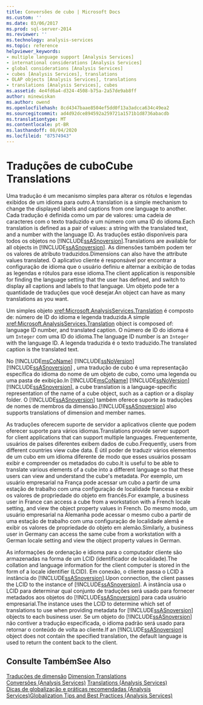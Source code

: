 ```yaml
---
title: Conversões de cubo | Microsoft Docs
ms.custom: ''
ms.date: 03/06/2017
ms.prod: sql-server-2014
ms.reviewer: ''
ms.technology: analysis-services
ms.topic: reference
helpviewer_keywords:
- multiple language support [Analysis Services]
- international considerations [Analysis Services]
- global considerations [Analysis Services]
- cubes [Analysis Services], translations
- OLAP objects [Analysis Services], translations
- translations [Analysis Services], cubes
ms.assetid: 4e4fd6a4-d324-4508-b75a-2a57de9ab8ff
author: minewiskan
ms.author: owend
ms.openlocfilehash: 8cd4347baae8504ef5dd0f13a3adcca634c49ea2
ms.sourcegitcommit: ad4d92dce894592a259721a1571b1d8736abacdb
ms.translationtype: MT
ms.contentlocale: pt-BR
ms.lasthandoff: 08/04/2020
ms.locfileid: "87574943"
---
```

# <a name="cube-translations"></a><span data-ttu-id="368cb-102">Traduções de cubo</span><span class="sxs-lookup"><span data-stu-id="368cb-102">Cube Translations</span></span>
  <span data-ttu-id="368cb-103">Uma tradução é um mecanismo simples para alterar os rótulos e legendas exibidos de um idioma para outro.</span><span class="sxs-lookup"><span data-stu-id="368cb-103">A translation is a simple mechanism to change the displayed labels and captions from one language to another.</span></span> <span data-ttu-id="368cb-104">Cada tradução é definida como um par de valores: uma cadeia de caracteres com o texto traduzido e um número com uma ID do idioma.</span><span class="sxs-lookup"><span data-stu-id="368cb-104">Each translation is defined as a pair of values: a string with the translated text, and a number with the language ID.</span></span> <span data-ttu-id="368cb-105">As traduções estão disponíveis para todos os objetos no [!INCLUDE[ssASnoversion](../../includes/ssasnoversion-md.md)].</span><span class="sxs-lookup"><span data-stu-id="368cb-105">Translations are available for all objects in [!INCLUDE[ssASnoversion](../../includes/ssasnoversion-md.md)].</span></span> <span data-ttu-id="368cb-106">As dimensões também podem ter os valores de atributo traduzidos.</span><span class="sxs-lookup"><span data-stu-id="368cb-106">Dimensions can also have the attribute values translated.</span></span> <span data-ttu-id="368cb-107">O aplicativo cliente é responsável por encontrar a configuração de idioma que o usuário definiu e alternar a exibição de todas as legendas e rótulos para esse idioma.</span><span class="sxs-lookup"><span data-stu-id="368cb-107">The client application is responsible for finding the language setting that the user has defined, and switch to display all captions and labels to that language.</span></span> <span data-ttu-id="368cb-108">Um objeto pode ter a quantidade de traduções que você desejar.</span><span class="sxs-lookup"><span data-stu-id="368cb-108">An object can have as many translations as you want.</span></span>  
  
 <span data-ttu-id="368cb-109">Um simples objeto <xref:Microsoft.AnalysisServices.Translation> é composto de: número de ID do idioma e legenda traduzida.</span><span class="sxs-lookup"><span data-stu-id="368cb-109">A simple <xref:Microsoft.AnalysisServices.Translation> object is composed of: language ID number, and translated caption.</span></span> <span data-ttu-id="368cb-110">O número de ID do idioma é um `Integer` com uma ID do idioma.</span><span class="sxs-lookup"><span data-stu-id="368cb-110">The language ID number is an `Integer` with the language ID.</span></span> <span data-ttu-id="368cb-111">A legenda traduzida é o texto traduzido.</span><span class="sxs-lookup"><span data-stu-id="368cb-111">The translated caption is the translated text.</span></span>  
  
 <span data-ttu-id="368cb-112">No [!INCLUDE[msCoName](../../includes/msconame-md.md)] [!INCLUDE[ssNoVersion](../../includes/ssnoversion-md.md)] [!INCLUDE[ssASnoversion](../../includes/ssasnoversion-md.md)] , uma tradução de cubo é uma representação específica do idioma do nome de um objeto de cubo, como uma legenda ou uma pasta de exibição.</span><span class="sxs-lookup"><span data-stu-id="368cb-112">In [!INCLUDE[msCoName](../../includes/msconame-md.md)] [!INCLUDE[ssNoVersion](../../includes/ssnoversion-md.md)] [!INCLUDE[ssASnoversion](../../includes/ssasnoversion-md.md)], a cube translation is a language-specific representation of the name of a cube object, such as a caption or a display folder.</span></span> <span data-ttu-id="368cb-113">O [!INCLUDE[ssASnoversion](../../includes/ssasnoversion-md.md)] também oferece suporte às traduções de nomes de membros da dimensão.</span><span class="sxs-lookup"><span data-stu-id="368cb-113">[!INCLUDE[ssASnoversion](../../includes/ssasnoversion-md.md)] also supports translations of dimension and member names.</span></span>  
  
 <span data-ttu-id="368cb-114">As traduções oferecem suporte de servidor a aplicativos cliente que podem oferecer suporte para vários idiomas.</span><span class="sxs-lookup"><span data-stu-id="368cb-114">Translations provide server support for client applications that can support multiple languages.</span></span> <span data-ttu-id="368cb-115">Frequentemente, usuários de países diferentes exibem dados de cubo.</span><span class="sxs-lookup"><span data-stu-id="368cb-115">Frequently, users from different countries view cube data.</span></span> <span data-ttu-id="368cb-116">É útil poder de traduzir vários elementos de um cubo em um idioma diferente de modo que esses usuários possam exibir e compreender os metadados do cubo.</span><span class="sxs-lookup"><span data-stu-id="368cb-116">It is useful to be able to translate various elements of a cube into a different language so that these users can view and understand the cube's metadata.</span></span> <span data-ttu-id="368cb-117">Por exemplo, um usuário empresarial na França pode acessar um cubo a partir de uma estação de trabalho com uma configuração de localidade francesa e exibir os valores de propriedade do objeto em francês.</span><span class="sxs-lookup"><span data-stu-id="368cb-117">For example, a business user in France can access a cube from a workstation with a French locale setting, and view the object property values in French.</span></span> <span data-ttu-id="368cb-118">Do mesmo modo, um usuário empresarial na Alemanha pode acessar o mesmo cubo a partir de uma estação de trabalho com uma configuração de localidade alemã e exibir os valores de propriedade do objeto em alemão.</span><span class="sxs-lookup"><span data-stu-id="368cb-118">Similarly, a business user in Germany can access the same cube from a workstation with a German locale setting and view the object property values in German.</span></span>  
  
 <span data-ttu-id="368cb-119">As informações de ordenação e idioma para o computador cliente são armazenadas na forma de um LCID (identificador de localidade).</span><span class="sxs-lookup"><span data-stu-id="368cb-119">The collation and language information for the client computer is stored in the form of a locale identifier (LCID).</span></span> <span data-ttu-id="368cb-120">Em conexão, o cliente passa o LCID à instância do [!INCLUDE[ssASnoversion](../../includes/ssasnoversion-md.md)].</span><span class="sxs-lookup"><span data-stu-id="368cb-120">Upon connection, the client passes the LCID to the instance of [!INCLUDE[ssASnoversion](../../includes/ssasnoversion-md.md)].</span></span> <span data-ttu-id="368cb-121">A instância usa o LCID para determinar qual conjunto de traduções será usado para fornecer metadados aos objetos do [!INCLUDE[ssASnoversion](../../includes/ssasnoversion-md.md)] para cada usuário empresarial.</span><span class="sxs-lookup"><span data-stu-id="368cb-121">The instance uses the LCID to determine which set of translations to use when providing metadata for [!INCLUDE[ssASnoversion](../../includes/ssasnoversion-md.md)] objects to each business user.</span></span> <span data-ttu-id="368cb-122">Se um objeto do [!INCLUDE[ssASnoversion](../../includes/ssasnoversion-md.md)] não contiver a tradução especificada, o idioma padrão será usado para retornar o conteúdo de volta ao cliente.</span><span class="sxs-lookup"><span data-stu-id="368cb-122">If an [!INCLUDE[ssASnoversion](../../includes/ssasnoversion-md.md)] object does not contain the specified translation, the default language is used to return the content back to the client.</span></span>  
  
## <a name="see-also"></a><span data-ttu-id="368cb-123">Consulte Também</span><span class="sxs-lookup"><span data-stu-id="368cb-123">See Also</span></span>  
 <span data-ttu-id="368cb-124">[Traduções de dimensão](../multidimensional-models-olap-logical-dimension-objects/dimension-translations.md) </span><span class="sxs-lookup"><span data-stu-id="368cb-124">[Dimension Translations](../multidimensional-models-olap-logical-dimension-objects/dimension-translations.md) </span></span>  
 <span data-ttu-id="368cb-125">[Conversões &#40;Analysis Services&#41;](../translations-analysis-services.md) </span><span class="sxs-lookup"><span data-stu-id="368cb-125">[Translations &#40;Analysis Services&#41;](../translations-analysis-services.md) </span></span>  
 [<span data-ttu-id="368cb-126">Dicas de globalização e práticas recomendadas &#40;Analysis Services&#41;</span><span class="sxs-lookup"><span data-stu-id="368cb-126">Globalization Tips and Best Practices &#40;Analysis Services&#41;</span></span>](../globalization-tips-and-best-practices-analysis-services.md)  
  
  
